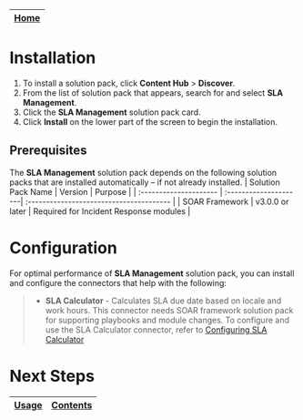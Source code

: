 [Home](../README.md) |
|--------------------------------------------|

# Installation

1. To install a solution pack, click **Content Hub** > **Discover**.
2. From the list of solution pack that appears, search for and select **SLA Management**.
3. Click the **SLA Management** solution pack card.
4. Click **Install** on the lower part of the screen to begin the installation.

## Prerequisites
The **SLA Management** solution pack depends on the following solution packs that are installed automatically &ndash; if not already installed.
| Solution Pack Name | Version | Purpose |
| :--------------------- | :---------------------| :--------------------------------------- |
| SOAR Framework | v3.0.0 or later | Required for Incident Response modules |



# Configuration
For optimal performance of **SLA Management** solution pack, you can install and configure the connectors that help with the following:

>* **SLA Calculator** - Calculates SLA due date based on locale and work hours. This connector needs SOAR framework solution pack for supporting playbooks and module changes. To configure and use the SLA Calculator connector, refer to [Configuring SLA Calculator](https://docs.fortinet.com/fortisoar/connectors/slacalc)


# Next Steps
| [Usage](./usage.md) | [Contents](./contents.md) |
|---------------------|---------------------------|